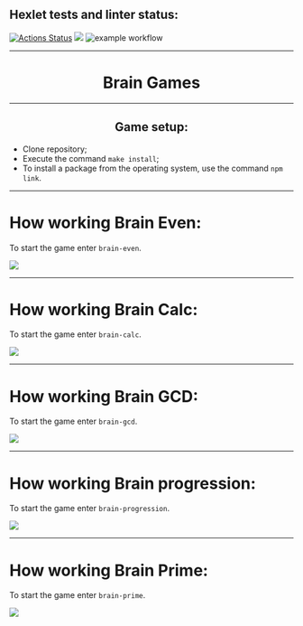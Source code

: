 ## Hexlet tests and linter status:
[![Actions Status](https://github.com/shaolanx/frontend-project-lvl1/workflows/hexlet-check/badge.svg)](https://github.com/shaolanx/frontend-project-lvl1/actions)
<a href="https://codeclimate.com/github/codeclimate/codeclimate/maintainability"><img src="https://api.codeclimate.com/v1/badges/a99a88d28ad37a79dbf6/maintainability" /></a>
![example workflow](https://github.com/shaolanx/frontend-project-lvl1/actions/workflows/make-lint.yml/badge.svg)
___
<h1 align='center';><span color="yellow" >B</span>rain Games</h1>

___

<h2 align='center'>Game setup:</h2>

- Clone repository;
- Execute the command `make install`;
- To install a package from the operating system, use the command `npm link`.

___

# How working Brain Even:
To start the game enter `brain-even`.

<a href="https://asciinema.org/a/476075" target="_blank"><img src="https://asciinema.org/a/476075.svg" /></a>
___

# How working Brain Calc:
To start the game enter `brain-calc`.

<a href="https://asciinema.org/a/476074" target="_blank"><img src="https://asciinema.org/a/476074.svg" /></a>
___

# How working Brain GCD:
To start the game enter `brain-gcd`.

<a href="https://asciinema.org/a/476787" target="_blank"><img src="https://asciinema.org/a/476787.svg" /></a>
___

# How working Brain progression:
To start the game enter `brain-progression`.

<a href="https://asciinema.org/a/476955" target="_blank"><img src="https://asciinema.org/a/476955.svg" /></a>
___

# How working Brain Prime:
To start the game enter `brain-prime`.

<a href="https://asciinema.org/a/476958" target="_blank"><img src="https://asciinema.org/a/476958.svg" /></a>